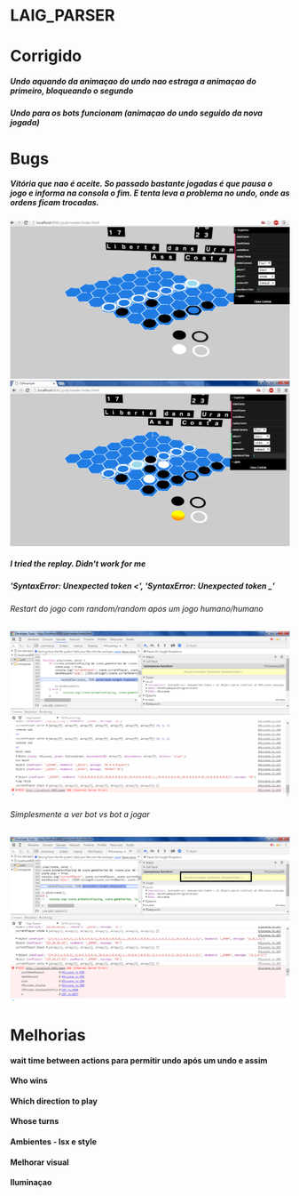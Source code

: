 # LAIG_PARSER

<h1>Corrigido</h1>
<h5>Undo aquando da animaçao do undo nao estraga a animaçao do primeiro, bloqueando o segundo</h5>
<h5>Undo para os bots funcionam (animaçao do undo seguido da nova jogada)</h5>

<h1>Bugs</h1>
<h5>Vitória que nao é aceite. So passado bastante jogadas é que pausa o jogo e informa na consola o fim. E tenta leva a problema no undo, onde as ordens ficam trocadas.</h5>
<img src="tempImages/victory (still not announced on console).png">
<img src="tempImages/victory (only now announced, game stopped).png">
<h5>I tried the replay. Didn't work for me</h5>
<h5>'SyntaxError: Unexpected token <', 'SyntaxError: Unexpected token _'</h5>
<h6>Restart do jogo com random/random apos um jogo humano/humano</h6>
<img src="tempImages/fim do jogo (humano - humano) - restart (random - random).png">
<h6>Simplesmente a ver bot vs bot a jogar</h6>
<img src="tempImages/bot vs bot - watching the game.png">


<h1>Melhorias</h1>
<h4>wait time between actions para permitir undo após um undo e assim</h4>
<h4>Who wins</h4>
<h4>Which direction to play</h4>
<h4>Whose turns</h4>
<h4>Ambientes - lsx e style</h4>
<h4>Melhorar visual</h4>
<h4>Iluminaçao</h4>


